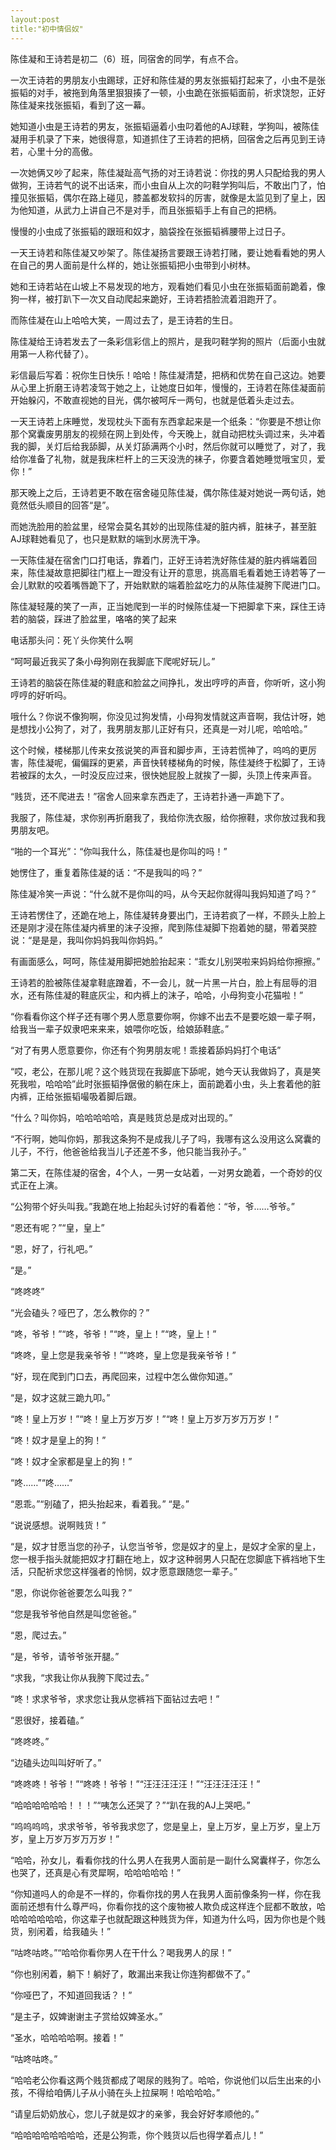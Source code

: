```yaml
---
layout:post
title:"初中情侣奴"
---
```


陈佳凝和王诗若是初二（6）班，同宿舍的同学，有点不合。

一次王诗若的男朋友小虫踢球，正好和陈佳凝的男友张振韬打起来了，小虫不是张振韬的对手，被拖到角落里狠狠揍了一顿，小虫跪在张振韬面前，祈求饶恕，正好陈佳凝来找张振韬，看到了这一幕。

她知道小虫是王诗若的男友，张振韬逼着小虫叼着他的AJ球鞋，学狗叫，被陈佳凝用手机录了下来，她很得意，知道抓住了王诗若的把柄，回宿舍之后再见到王诗若，心里十分的高傲。

一次她俩又吵了起来，陈佳凝趾高气扬的对王诗若说：你找的男人只配给我的男人做狗，王诗若气的说不出话来，而小虫自从上次的叼鞋学狗叫后，不敢出门了，怕撞见张振韬，偶尔在路上碰见，膝盖都发软抖的厉害，就像是太监见到了皇上，因为他知道，从武力上讲自己不是对手，而且张振韬手上有自己的把柄。

慢慢的小虫成了张振韬的跟班和奴才，脑袋拴在张振韬裤腰带上过日子。

一天王诗若和陈佳凝又吵架了。陈佳凝扬言要跟王诗若打赌，要让她看看她的男人在自己的男人面前是什么样的，她让张振韬把小虫带到小树林。

她和王诗若站在山坡上不易发现的地方，观看她们看见小虫在张振韬面前跪着，像狗一样，被打趴下一次又自动爬起来跪好，王诗若捂脸流着泪跑开了。

而陈佳凝在山上哈哈大笑，一周过去了，是王诗若的生日。

陈佳凝给王诗若发去了一条彩信彩信上的照片，是我叼鞋学狗的照片（后面小虫就用第一人称代替了）。

彩信最后写着：祝你生日快乐！哈哈！陈佳凝清楚，把柄和优势在自己这边。她要从心里上折磨王诗若凌驾于她之上，让她度日如年，慢慢的，王诗若在陈佳凝面前开始躲闪，不敢直视她的目光，偶尔被呵斥一两句，也就是低着头走过去。

一天王诗若上床睡觉，发现枕头下面有东西拿起来是一个纸条：“你要是不想让你那个窝囊废男朋友的视频在网上到处传，今天晚上，就自动把枕头调过来，头冲着我的脚，关灯后给我舔脚，从关灯舔满两个小时，然后你就可以睡觉了，对了，我给你准备了礼物，就是我床栏杆上的三天没洗的袜子，你要含着她睡觉哦宝贝，爱你！”

那天晚上之后，王诗若更不敢在宿舍碰见陈佳凝，偶尔陈佳凝对她说一两句话，她竟然低头顺目的回答“是”。

而她洗脸用的脸盆里，经常会莫名其妙的出现陈佳凝的脏内裤，脏袜子，甚至脏AJ球鞋她看见了，也只是默默的端到水房洗干净。

一天陈佳凝在宿舍门口打电话，靠着门，正好王诗若洗好陈佳凝的脏内裤端着回来，陈佳凝故意把脚往门框上一蹬没有让开的意思，挑高眉毛看着她王诗若等了一会儿默默的咬着嘴唇跪下了，开始默默的端着脸盆吃力的从陈佳凝胯下爬进门口。

陈佳凝轻蔑的笑了一声，正当她爬到一半的时候陈佳凝一下把脚拿下来，踩住王诗若的脑袋，踩进了脸盆里，咯咯的笑了起来

电话那头问：死丫头你笑什么啊

“呵呵最近我买了条小母狗刚在我脚底下爬呢好玩儿。”

王诗若的脑袋在陈佳凝的鞋底和脸盆之间挣扎，发出哼哼的声音，你听听，这小狗哼哼的好听吗。

哦什么？你说不像狗啊，你没见过狗发情，小母狗发情就这声音啊，我估计呀，她是想找小公狗了，对了，我男朋友那儿正好有只，还真是一对儿呢，哈哈哈。”

这个时候，楼梯那儿传来女孩说笑的声音和脚步声，王诗若慌神了，呜呜的更厉害，陈佳凝呢，偏偏踩的更紧，声音快转楼梯角的时候，陈佳凝终于松脚了，王诗若被踩的太久，一时没反应过来，很快她屁股上就挨了一脚，头顶上传来声音。

“贱货，还不爬进去！”宿舍人回来拿东西走了，王诗若扑通一声跪下了。

我服了，陈佳凝，求你别再折磨我了，我给你洗衣服，给你擦鞋，求你放过我和我男朋友吧。

“啪的一个耳光”：“你叫我什么，陈佳凝也是你叫的吗！”

她愣住了，重复着陈佳凝的话：“不是我叫的吗？”

陈佳凝冷笑一声说：“什么就不是你叫的吗，从今天起你就得叫我妈知道了吗？”

王诗若愣住了，还跪在地上，陈佳凝转身要出门，王诗若疯了一样，不顾头上脸上还是刚才浸在陈佳凝内裤里的沫子没擦，爬到陈佳凝脚下抱着她的腿，带着哭腔说：“是是是，我叫你妈妈我叫你妈妈。”

有画面感么，呵呵，陈佳凝用脚把她脸抬起来：“乖女儿别哭啦来妈妈给你擦擦。”

王诗若的脸被陈佳凝拿鞋底蹭着，不一会儿，就一片黑一片白，脸上有屈辱的泪水，还有陈佳凝的鞋底灰尘，和内裤上的沫子，哈哈，小母狗变小花猫啦！”

“你看看你这个样子还有哪个男人愿意要你啊，你嫁不出去不是要吃娘一辈子啊，给我当一辈子奴隶吧来来来，娘喂你吃饭，给娘舔鞋底。”

“对了有男人愿意要你，你还有个狗男朋友呢！乖接着舔妈妈打个电话”

“哎，老公，在那儿呢？这个贱货现在我脚底下舔呢，她今天认我做妈了，真是笑死我啦，哈哈哈”此时张振韬挣倨傲的躺在床上，面前跪着小虫，头上套着他的脏内裤，正给张振韬嘬吸着脚后跟。

“什么？叫你妈，哈哈哈哈哈，真是贱货总是成对出现的。”

“不行啊，她叫你妈，那我这条狗不是成我儿子了吗，我哪有这么没用这么窝囊的儿子，不行，他爸爸给我当儿子还差不多，他只能当我孙子。”

第二天，在陈佳凝的宿舍，4个人，一男一女站着，一对男女跪着，一个奇妙的仪式正在上演。

“公狗带个好头叫我。”我跪在地上抬起头讨好的看着他：“爷，爷……爷爷。”



“恩还有呢？”“皇，皇上”

“恩，好了，行礼吧。”

“是。”

“咚咚咚”

“光会磕头？哑巴了，怎么教你的？”

“咚，爷爷！”“咚，爷爷！”“咚，皇上！”“咚，皇上！”

“咚咚，皇上您是我亲爷爷！”“咚咚，皇上您是我亲爷爷！”

“好，现在爬到门口去，再爬回来，过程中怎么做你知道。”

“是，奴才这就三跪九叩。”

“咚！皇上万岁！”“咚！皇上万岁万岁！”“咚！皇上万岁万岁万万岁！”

“咚！奴才是皇上的狗！”

“咚！奴才全家都是皇上的狗！”

“咚……”“咚……”

“恩乖。”“别磕了，把头抬起来，看着我。”
“是。”

“说说感想。说啊贱货！”

“是，奴才甘愿当您的孙子，认您当爷爷，您是奴才的皇上，是奴才全家的皇上，您一根手指头就能把奴才打翻在地上，奴才这种弱男人只配在您脚底下裤裆地下生活，只配祈求您这样强者的怜悯，奴才愿意跟随您一辈子。”

“恩，你说你爸爸要怎么叫我？”

“您是我爷爷他自然是叫您爸爸。”

“恩，爬过去。”

“是，爷爷，请爷爷张开腿。”

“求我，“求我让你从我胯下爬过去。”

“咚！求求爷爷，求求您让我从您裤裆下面钻过去吧！”

“恩很好，接着磕。”

“咚咚咚。”

“边磕头边叫叫好听了。”

“咚咚咚！爷爷！”“咚咚！爷爷！”“汪汪汪汪汪！”“汪汪汪汪汪！”

“哈哈哈哈哈哈！！！”“咦怎么还哭了？”“趴在我的AJ上哭吧。”

“呜呜呜呜，求求爷爷，爷爷我求您了，您是皇上，皇上万岁，皇上万岁，皇上万岁，皇上万岁万岁万万岁！”

“哈哈，孙女儿，看看你找的什么男人在我男人面前是一副什么窝囊样子，你怎么也哭了，还真是心有灵犀啊，哈哈哈哈哈！”

“你知道吗人的命是不一样的，你看你找的男人在我男人面前像条狗一样，你在我面前还想有什么尊严吗，你看你找的这个废物被人欺负成这样连个屁都不敢放，哈哈哈哈哈哈哈，你这辈子也就配跟这种贱货为伴，知道为什么吗，因为你也是个贱货，别闲着，给我磕头！”

“咕咚咕咚。”“哈哈你看你男人在干什么？喝我男人的尿！”

“你也别闲着，躺下！躺好了，敢漏出来我让你连狗都做不了。”

“你哑巴了，不知道回我话？！”

“是主子，奴婢谢谢主子赏给奴婢圣水。”

“圣水，哈哈哈哈啊。接着！”

“咕咚咕咚。”

“哈哈老公你看这两个贱货都成了喝尿的贱狗了。哈哈，你说他们以后生出来的小孩，不得给咱俩儿子从小骑在头上拉屎啊！哈哈哈哈。”

“请皇后奶奶放心，您儿子就是奴才的亲爹，我会好好孝顺他的。”

“哈哈哈哈哈哈哈哈，还是公狗乖，你个贱货以后也得学着点儿！”
